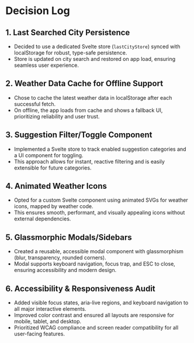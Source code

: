 # Decision Log

## 1. Last Searched City Persistence
- Decided to use a dedicated Svelte store (`lastCityStore`) synced with localStorage for robust, type-safe persistence.
- Store is updated on city search and restored on app load, ensuring seamless user experience.

## 2. Weather Data Cache for Offline Support
- Chose to cache the latest weather data in localStorage after each successful fetch.
- On offline, the app loads from cache and shows a fallback UI, prioritizing reliability and user trust.

## 3. Suggestion Filter/Toggle Component
- Implemented a Svelte store to track enabled suggestion categories and a UI component for toggling.
- This approach allows for instant, reactive filtering and is easily extensible for future categories.

## 4. Animated Weather Icons
- Opted for a custom Svelte component using animated SVGs for weather icons, mapped by weather code.
- This ensures smooth, performant, and visually appealing icons without external dependencies.

## 5. Glassmorphic Modals/Sidebars
- Created a reusable, accessible modal component with glassmorphism (blur, transparency, rounded corners).
- Modal supports keyboard navigation, focus trap, and ESC to close, ensuring accessibility and modern design.

## 6. Accessibility & Responsiveness Audit
- Added visible focus states, aria-live regions, and keyboard navigation to all major interactive elements.
- Improved color contrast and ensured all layouts are responsive for mobile, tablet, and desktop.
- Prioritized WCAG compliance and screen reader compatibility for all user-facing features. 